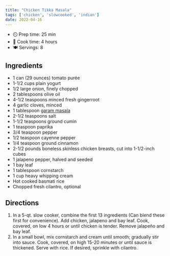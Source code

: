 ```yaml
---
title: "Chicken Tikka Masala"
tags: ['chicken', 'slowcooked', 'indian']
date: 2022-04-16
---
```


- ⏲️ Prep time: 25 min
- 🍳 Cook time: 4 hours
- 🍽️ Servings: 8

## Ingredients

- 1 can (29 ounces) tomato purée
- 1-1/2 cups plain yogurt
- 1/2 large onion, finely chopped
- 2 tablespoons olive oil
- 4-1/2 teaspoons minced fresh gingerroot
- 4 garlic cloves, minced
- 1 tablespoon [garam masala](/garam-masala)
- 2-1/2 teaspoons salt
- 1-1/2 teaspoons ground cumin
- 1 teaspoon paprika
- 3/4 teaspoon pepper
- 1/2 teaspoon cayenne pepper
- 1/4 teaspoon ground cinnamon
- 2-1/2 pounds boneless skinless chicken breasts, cut into 1-1/2-inch cubes
- 1 jalapeno pepper, halved and seeded
- 1 bay leaf
- 1 tablespoon cornstarch
- 1 cup heavy whipping cream
- Hot cooked basmati rice
- Chopped fresh cilantro, optional

## Directions

1. In a 5-qt. slow cooker, combine the first 13 ingredients (Can blend these first for convenience). Add chicken,
   jalapeno and bay leaf. Cook, covered, on low 4 hours or until chicken is tender. Remove jalapeño and bay leaf.
2. In a small bowl, mix cornstarch and cream until smooth; gradually stir into sauce. Cook, covered, on high 15-20
   minutes or until sauce is thickened. Serve with rice. If desired, sprinkle with cilantro.
